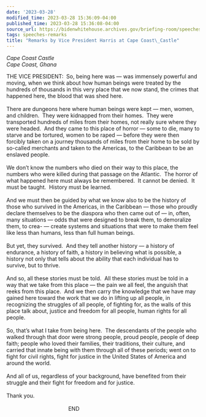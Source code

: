 ```yaml
---
date: '2023-03-28'
modified_time: 2023-03-28 15:36:09-04:00
published_time: 2023-03-28 15:36:08-04:00
source_url: https://bidenwhitehouse.archives.gov/briefing-room/speeches-remarks/2023/03/28/remarks-by-vice-president-harris-at-cape-coast-castle/
tags: speeches-remarks
title: "Remarks by Vice President Harris at Cape Coast\_Castle"
---
```

 
*Cape Coast Castle  
*Cape Coast, Ghana**

THE VICE PRESIDENT:  So, being here was — was immensely powerful and
moving, when we think about how human beings were treated by the
hundreds of thousands in this very place that we now stand, the crimes
that happened here, the blood that was shed here.  
   
There are dungeons here where human beings were kept — men, women, and
children.  They were kidnapped from their homes.  They were transported
hundreds of miles from their homes, not really sure where they were
headed.  And they came to this place of horror — some to die, many to
starve and be tortured, women to be raped — before they were then
forcibly taken on a journey thousands of miles from their home to be
sold by so-called merchants and taken to the Americas, to the Caribbean
to be an enslaved people.   
   
We don’t know the numbers who died on their way to this place, the
numbers who were killed during that passage on the Atlantic.  The horror
of what happened here must always be remembered.  It cannot be denied. 
It must be taught.  History must be learned.   
   
And we must then be guided by what we know also to be the history of
those who survived in the Americas, in the Caribbean — those who proudly
declare themselves to be the diaspora who then came out of — in, often,
many situations — odds that were designed to break them, to demoralize
them, to crea- — create systems and situations that were to make them
feel like less than humans, less than full human beings.   
   
But yet, they survived.  And they tell another history — a history of
endurance, a history of faith, a history in believing what is possible,
a history not only that tells about the ability that each individual has
to survive, but to thrive.   
   
And so, all these stories must be told.  All these stories must be told
in a way that we take from this place — the pain we all feel, the
anguish that reeks from this place.  And we then carry the knowledge
that we have may gained here toward the work that we do in lifting up
all people, in recognizing the struggles of all people, of fighting for,
as the walls of this place talk about, justice and freedom for all
people, human rights for all people.   
   
So, that’s what I take from being here.  The descendants of the people
who walked through that door were strong people, proud people, people of
deep faith; people who loved their families, their traditions, their
culture, and carried that innate being with them through all of these
periods; went on to fight for civil rights, fight for justice in the
United States of America and around the world.   
   
And all of us, regardless of your background, have benefited from their
struggle and their fight for freedom and for justice.   
   
Thank you.  
   
                                         END                 
   
 
